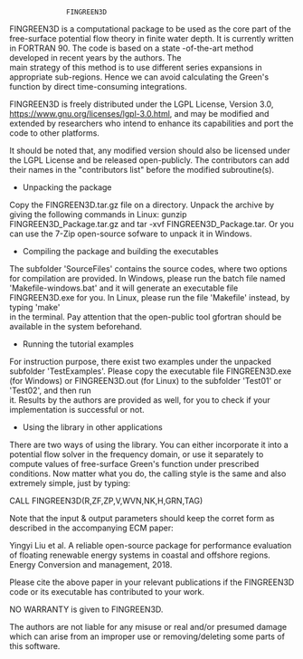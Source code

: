 
                  FINGREEN3D


FINGREEN3D is a computational package to be used as the core part 
of the free-surface potential flow theory in finite water depth. 
It is currently written in FORTRAN 90. The code is based on a state
-of-the-art method developed in recent years by the authors. The  
main strategy of this method is to use different series expansions 
in appropriate sub-regions. Hence we can avoid calculating the Green's
function by direct time-consuming integrations. 

FINGREEN3D is freely distributed under the LGPL License, Version 3.0,
https://www.gnu.org/licenses/lgpl-3.0.html, and may be modified and 
extended by researchers who intend to enhance its capabilities and port 
the code to other platforms.

It should be noted that, any modified version should also be licensed under
the LGPL License and be released open-publicly. The contributors can add 
their names in the "contributors list" before the modified subroutine(s).

- Unpacking the package

Copy the FINGREEN3D.tar.gz file on a directory. Unpack the archive by 
giving the following commands in Linux: gunzip FINGREEN3D_Package.tar.gz
and tar -xvf FINGREEN3D_Package.tar. Or you can use the 7-Zip open-source 
sofware to unpack it in Windows.

- Compiling the package and building the executables

The subfolder 'SourceFiles' contains the source codes, where two options 
for compilation are provided. In Windows, please run the batch file named
'Makefile-windows.bat' and it will generate an executable file FINGREEN3D.exe
for you. In Linux, please run the file 'Makefile' instead, by typing 'make'  
in the terminal. Pay attention that the open-public tool gfortran should be
available in the system beforehand.

- Running the tutorial examples

For instruction purpose, there exist two examples under the unpacked subfolder 
'TestExamples'. Please copy the executable file FINGREEN3D.exe (for Windows) or 
FINGREEN3D.out (for Linux) to the subfolder 'Test01' or 'Test02', and then run  
it. Results by the authors are provided as well, for you to check if your 
implementation is successful or not.

- Using the library in other applications

There are two ways of using the library. You can either incorporate it 
into a potential flow solver in the frequency domain, or use it 
separately to compute values of free-surface Green's function under 
prescribed conditions. Now matter what you do, the calling style 
is the same and also extremely simple, just by typing:

CALL FINGREEN3D(R,ZF,ZP,V,WVN,NK,H,GRN,TAG)

Note that the input & output parameters should keep the corret form 
as described in the accompanying ECM paper:

Yingyi Liu et al. A reliable open-source package for performance evaluation of 
floating renewable energy systems in coastal and offshore regions. Energy Conversion
and management, 2018.

Please cite the above paper in your relevant publications if the FINGREEN3D code 
or its executable has contributed to your work.

NO WARRANTY is given to FINGREEN3D.

The authors are not liable for any misuse or real and/or presumed
damage which can arise from an improper use or removing/deleting some 
parts of this software.
